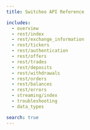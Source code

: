 ```yaml
---
title: Switcheo API Reference

includes:
  - overview
  - rest/index
  - rest/exchange_information
  - rest/tickers
  - rest/authentication
  - rest/offers
  - rest/trades
  - rest/deposits
  - rest/withdrawals
  - rest/orders
  - rest/balances
  - rest/errors
  - streaming/index
  - troubleshooting
  - data_types

search: true
---
```

